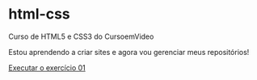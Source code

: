 # html-css
 Curso de HTML5 e CSS3 do CursoemVideo

Estou aprendendo a criar sites e agora vou gerenciar meus repositórios!

<a href="https://eduardodeoliveiraa.github.io/html-css/exercicios/ex01/index.html"> Executar o exercício 01</a>